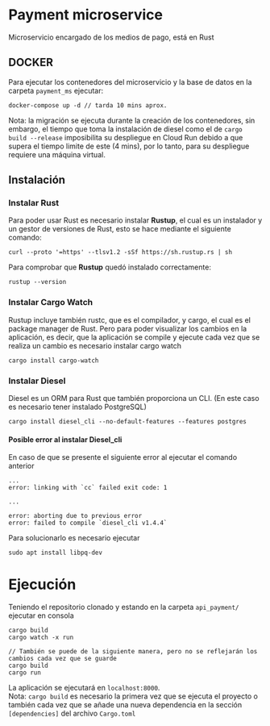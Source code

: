 # Payment microservice 
Microservicio encargado de los medios de pago, está en Rust

## DOCKER
Para ejecutar los contenedores del microservicio y la base de datos en la carpeta `payment_ms` ejecutar:

    docker-compose up -d // tarda 10 mins aprox.

Nota: la migración se ejecuta durante la creación de los contenedores, sin embargo, el tiempo que toma la instalación de diesel como el de `cargo build --release` imposibilita su despliegue en Cloud Run debido a que supera el tiempo limite de este (4 mins), por lo tanto, para su despliegue requiere una máquina virtual.

## Instalación

### Instalar Rust
Para poder usar Rust es necesario instalar **Rustup**, el cual es un instalador y un gestor de versiones de Rust, esto se hace mediante el siguiente comando:

    curl --proto '=https' --tlsv1.2 -sSf https://sh.rustup.rs | sh

Para comprobar que **Rustup** quedó instalado correctamente:

    rustup --version

### Instalar Cargo Watch
Rustup incluye también rustc, que es el compilador, y cargo, el cual es el package manager de Rust. Pero para poder visualizar los cambios en la aplicación, es decir, que la aplicación se compile y ejecute cada vez que se realiza un cambio es necesario instalar cargo watch

    cargo install cargo-watch

### Instalar Diesel
Diesel es un ORM para Rust que también proporciona un CLI. (En este caso es necesario tener instalado PostgreSQL)

    cargo install diesel_cli --no-default-features --features postgres

#### Posible error al instalar Diesel_cli
En caso de que se presente el siguiente error al ejecutar el comando anterior

    ...
    error: linking with `cc` failed exit code: 1

    ...

    error: aborting due to previous error
    error: failed to compile `diesel_cli v1.4.4`

Para solucionarlo es necesario ejecutar

    sudo apt install libpq-dev


# Ejecución
Teniendo el repositorio clonado y estando en la carpeta `api_payment/` ejecutar en consola

    cargo build
    cargo watch -x run

    // También se puede de la siguiente manera, pero no se reflejarán los cambios cada vez que se guarde
    cargo build
    cargo run

La aplicación se ejecutará en `localhost:8000`.  
Nota: `cargo build` es necesario la primera vez que se ejecuta el proyecto o también cada vez que se añade una nueva dependencia en la sección `[dependencies]` del archivo `Cargo.toml`

